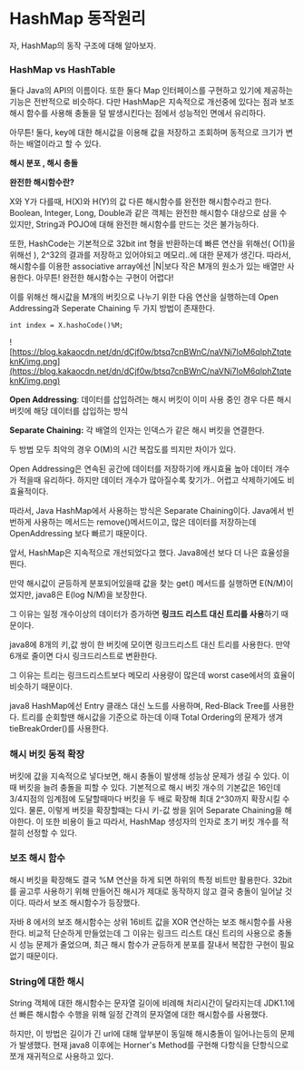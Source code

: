 # HashMap 동작원리

자, HashMap의 동작 구조에 대해 알아보자.

### **HashMap vs HashTable**

둘다 Java의 API의 이름이다. 또한 둘다 Map 인터페이스를 구현하고 있기에 제공하는 기능은 전반적으로 비슷하다. 다만 HashMap은 지속적으로 개선중에 있다는 점과 보조 해시 함수를 사용해 충돌을 덜 발생시킨다는 점에서 성능적인 면에서 유리하다.

아무튼! 둘다, key에 대한 해시값을 이용해 값을 저장하고 조회하며 동적으로 크기가 변하는 배열이라고 할 수 있다.

**해시 분포 , 해시 충돌**

**완전한 해시함수란?**

X와 Y가 다를때, H(X)와 H(Y)의 값 다른 해시함수를 완전한 해시함수라고 한다. Boolean, Integer, Long, Double과 같은 객체는 완전한 해시함수 대상으로 삼을 수 있지만, String과 POJO에 대해 완전한 해시함수를 만드는 것은 불가능하다.

또한, HashCode는 기본적으로 32bit int 형을 반환하는데 빠른 연산을 위해선( O(1)을 위해선 ), 2^32의 결과를 저장하고 있어야되고 메모리..에 대한 문제가 생긴다. 따라서, 해시함수를 이용한 associative array에선 |N|보다 작은 M개의 원소가 있는 배열만 사용한다. 아무튼! 완전한 해시함수는 구현이 어렵다!

이를 위해선 해시값을 M개의 버킷으로 나누기 위한 다음 연산을 실행하는데 Open Addressing과 Seperate Chaining 두 가지 방법이 존재한다.

```
int index = X.hashoCode()%M;
```

![https://blog.kakaocdn.net/dn/dCjf0w/btsq7cnBWnC/naVNj7loM6qIphZtqteknK/img.png](https://blog.kakaocdn.net/dn/dCjf0w/btsq7cnBWnC/naVNj7loM6qIphZtqteknK/img.png)

**Open Addressing**: 데이터를 삽입하려는 해시 버킷이 이미 사용 중인 경우 다른 해시 버킷에 해당 데이터를 삽입하는 방식

**Separate Chaining:** 각 배열의 인자는 인덱스가 같은 해시 버킷을 연결한다.

두 방법 모두 최악의 경우 O(M)의 시간 복잡도를 띄지만 차이가 있다.

Open Addressing은 연속된 공간에 데이터를 저장하기에 캐시효율 높아 데이터 개수가 적을때 유리하다. 하지만 데이터 개수가 많아질수록 찾기가.. 어렵고 삭제하기에도 비효율적이다.

따라서, Java HashMap에서 사용하는 방식은 Separate Chaining이다. Java에서 빈번하게 사용하는 메서드는 remove()메서드이고, 많은 데이터를 저장하는데 OpenAddressing 보다 빠르기 때문이다.

앞서, HashMap은 지속적으로 개선되었다고 했다. Java8에선 보다 더 나은 효율성을 띈다.

만약 해시값이 균등하게 분포되어있을때 값을 찾는 get() 메서드를 실행하면 E(N/M)이었지만, java8은 E(log N/M)을 보장한다.

그 이유는 일정 개수이상의 데이터가 증가하면 **링크드 리스트 대신 트리를 사용**하기 때문이다.

java8에 8개의 키,값 쌍이 한 버킷에 모이면 링크드리스트 대신 트리를 사용한다. 만약 6개로 줄이면 다시 링크드리스트로 변환한다.

그 이유는 트리는 링크드리스트보다 메모리 사용량이 많은데 worst case에서의 효율이 비슷하기 때문이다.

java8 HashMap에선 Entry 클래스 대신 노드를 사용하며, Red-Black Tree를 사용한다. 트리를 순회할땐 해시값을 기준으로 하는데 이때 Total Ordering의 문제가 생겨 tieBreakOrder()를 사용한다.

### **해시 버킷 동적 확장**

버킷에 값을 지속적으로 넣다보면, 해시 충돌이 발생해 성능상 문제가 생길 수 있다. 이때 버킷을 늘려 충돌을 피할 수 있다. 기본적으로 해시 버킷 개수의 기본값은 16인데 3/4지점의 임계점에 도달할때마다 버킷을 두 배로 확장해 최대 2^30까지 확장시킬 수 있다. 물론, 이렇게 버킷을 확장할때는 다시 키-값 쌍을 읽어 Separate Chaining을 해야한다. 이 또한 비용이 들고 따라서, HashMap 생성자의 인자로 초기 버킷 개수를 적절히 선정할 수 있다.

### **보조 해시 함수**

해시 버킷을 확장해도 결국 %M 연산을 하게 되면 하위의 특정 비트만 활용한다. 32bit를 골고루 사용하기 위해 만들어진 해시가 제대로 동작하지 않고 결국 충돌이 일어날 것이다. 따라서 보조 해시함수가 등장했다.

자바 8 에서의 보조 해시함수는 상위 16비트 값을 XOR 연산하는 보조 해시함수를 사용한다. 비교적 단순하게 만들었는데 그 이유는 링크드 리스트 대신 트리의 사용으로 충돌 시 성능 문제가 줄었으며, 최근 해시 함수가 균등하게 분포를 잘내서 복잡한 구현이 필요없기 때문이다.

### **String에 대한 해시**

String 객체에 대한 해시함수는 문자열 길이에 비례해 처리시간이 달라지는데 JDK1.1에선 빠른 해시함수 수행을 위해 일정 간격의 문자열에 대한 해시함수를 사용했다.

하지만, 이 방법은 길이가 긴 url에 대해 앞부분이 동일해 해시충돌이 일어나는등의 문제가 발생했다. 현재 java8 이후에는 Horner's Method를 구현해 다항식을 단항식으로 쪼개 재귀적으로 사용하고 있다.
